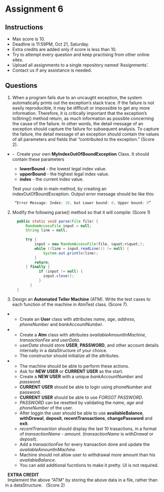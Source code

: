 # Assignment 6

## Instructions

*  Max score is 10.
*  Deadline is 11:59PM, Oct 21, Saturday.
*  Extra credits are added only if score is less than 10.
*  Try to attempt every question and keep practising from other online sites.
*  Upload all assignments to a single repository named ‘Assignments’.
*  Contact us if any assistance is needed.

## Questions

1. When a program fails due to an uncaught exception, the system automatically prints out the exception’s stack trace. If the failure is not easily reproducible, it may be difficult or impossible to get any more information. Therefore, it is critically
important that the exception’s toString() method return, as much information as possible concerning the cause of the failure. In other words, the detail message of an exception should capture the failure for subsequent analysis. To capture the failure,
the detail message of an exception should contain the values of all parameters and fields that “contributed to the exception.”
(Score 2).
 - -   Create your own **MyIndexOutOfBoundException** Class. It should contain these parameters  
      * **lowerBound** - the lowest legal index value.  
      * **upperBound** - the highest legal index value.  
      * **index** - the current index value.  
    
   Test your code in main method, by creating an indexOutOfBoundException.
   Output error message should be like this:   
    
   ``` java
    “Error Message: Index: 10, but Lower bound: 0, Upper bound: 9”   
   ```
   
2. Modify the following parse() method so that it will compile: (Score 1)  
 
    ``` java
      public static void parse(File file) {
          RandomAccessFile input = null;
          String line = null;
          
          try {
              input = new RandomAccessFile(file, &quot;r&quot;);
              while ((line = input.readLine()) != null) {
                  System.out.println(line);
              }
              return;
          } finally {
                if (input != null) {
                  input.close();
                }
            }
      }  
      ```  
      
3. Design an **Automated Teller Machine** (ATM). Write the test cases to each function of the machine in AtmTest class. (Score 7).  
  - -  Create an **User** class with attributes *name*, *age*, *address*, *phoneNumber* and *bankAccountNumber*.
  - -  Create a **Atm** class with attributes *availableAmountInMachine*, *transactionFee* and *userData*.  
    *  *userData* should store **USER**, **PASSWORD**, and other account details internally in a dataStructure of your choice. 
    *  The constructor should initialize all the attributes.
  - -  The machine should be able to perform these actions.  
    *  Ask for **NEW USER** or **CURRENT USER** as the start.
    *  Create a **NEW USER** with a unique *bankAccountNumber* and *password*.
    *  **CURRENT USER** should be able to login using phoneNumber and password.
    *  **CURRENT USER** should be able to use *FORGOT PASSWORD*.
    *  *PASSWORD* can be resetted by validating the *name*, *age* and *phoneNumber* of the user.  
    *   After loggin the user should be able to use **availableBalance**, **withDrawal**, **deposit**, **recentTransactions**, **changePassword** and **exit**.  
    *    _recentTransaction_ should display the last 10 trasactions, in a format of *transactionName* - *amount*. (*transactionName* is *withDrawal* or *deposit*).  
    *  Add a *transactionFee* for every transaction done and update the *availableAmountInMachine*.
    *  Machine should not allow user to withdrawal more amount than his *availableBalance*.
    *  You can add additional fucntions to make it pretty. UI is not required.
    
    **EXTRA CREDIT**  
    Implement the above "ATM" by storing the above data in a file, rather than in a dataStructure.   (Score 2)
